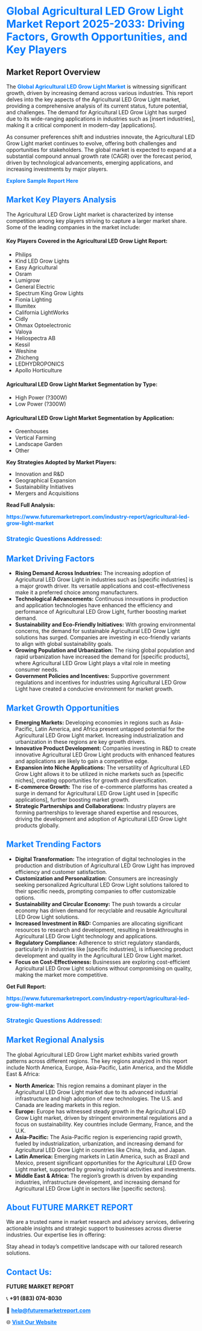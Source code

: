 <h1 style="color: #007BFF;">Global Agricultural LED Grow Light Market Report 2025-2033: Driving Factors, Growth Opportunities, and Key Players</h1>

<section id="overview">
<h2>Market Report Overview</h2>
<p>The <a href="https://www.futuremarketreport.com/industry-report/agricultural-led-grow-light-market" style="color: #007BFF; text-decoration: none;"><strong>Global Agricultural LED Grow Light Market</strong></a> is witnessing significant growth, driven by increasing demand across various industries. This report delves into the key aspects of the Agricultural LED Grow Light market, providing a comprehensive analysis of its current status, future potential, and challenges. The demand for Agricultural LED Grow Light has surged due to its wide-ranging applications in industries such as [insert industries], making it a critical component in modern-day [applications].</p>
<p>As consumer preferences shift and industries innovate, the Agricultural LED Grow Light market continues to evolve, offering both challenges and opportunities for stakeholders. The global market is expected to expand at a substantial compound annual growth rate (CAGR) over the forecast period, driven by technological advancements, emerging applications, and increasing investments by major players.</p>
</section>

<section id="overview">
<p><a href="https://www.futuremarketreport.com/request-sample/reportId=76552" style="color: #007BFF; text-decoration: none;"><strong>Explore Sample Report Here</strong></a></p>
</section>

<section id="key-players">
<h2 style="color: #007BFF;">Market Key Players Analysis</h2>
<p>The Agricultural LED Grow Light market is characterized by intense competition among key players striving to capture a larger market share. Some of the leading companies in the market include:</p>
<h4>Key Players Covered in the Agricultural LED Grow Light Report:</h4>
<ul><li>Philips</li><li>Kind LED Grow Lights</li><li>Easy Agricultural</li><li>Osram</li><li>Lumigrow</li><li>General Electric</li><li>Spectrum King Grow Lights</li><li>Fionia Lighting</li><li>Illumitex</li><li>California LightWorks</li><li>Cidly</li><li>Ohmax Optoelectronic</li><li>Valoya</li><li>Heliospectra AB</li><li>Kessil</li><li>Weshine</li><li>Zhicheng</li><li>LEDHYDROPONICS</li><li>Apollo Horticulture</li></ul>
<h4>Agricultural LED Grow Light Market Segmentation by Type:</h4>
<ul><li>High Power (?300W)</li><li>Low Power (?300W)</li></ul>

<h4>Agricultural LED Grow Light Market Segmentation by Application:</h4>
<ul><li>Greenhouses</li><li>Vertical Farming</li><li>Landscape Garden</li><li>Other</li></ul>
<p><strong>Key Strategies Adopted by Market Players:</strong></p>
<ul>
<li>Innovation and R&D</li>
<li>Geographical Expansion</li>
<li>Sustainability Initiatives</li>
<li>Mergers and Acquisitions</li>
</ul>
</section>

<section>
<p><strong>Read Full Analysis: </strong></p><a href="https://www.futuremarketreport.com/industry-report/agricultural-led-grow-light-market" style="color: #007BFF; text-decoration: none;"><strong>https://www.futuremarketreport.com/industry-report/agricultural-led-grow-light-market</strong></a>
<h3 style="color: #007BFF;">Strategic Questions Addressed:</h3>
</section>

<section id="driving-factors">
<h2 style="color: #007BFF;">Market Driving Factors</h2>
<ul>
<li><strong>Rising Demand Across Industries:</strong> The increasing adoption of Agricultural LED Grow Light in industries such as [specific industries] is a major growth driver. Its versatile applications and cost-effectiveness make it a preferred choice among manufacturers.</li>
<li><strong>Technological Advancements:</strong> Continuous innovations in production and application technologies have enhanced the efficiency and performance of Agricultural LED Grow Light, further boosting market demand.</li>
<li><strong>Sustainability and Eco-Friendly Initiatives:</strong> With growing environmental concerns, the demand for sustainable Agricultural LED Grow Light solutions has surged. Companies are investing in eco-friendly variants to align with global sustainability goals.</li>
<li><strong>Growing Population and Urbanization:</strong> The rising global population and rapid urbanization have increased the demand for [specific products], where Agricultural LED Grow Light plays a vital role in meeting consumer needs.</li>
<li><strong>Government Policies and Incentives:</strong> Supportive government regulations and incentives for industries using Agricultural LED Grow Light have created a conducive environment for market growth.</li>
</ul>
</section>

<section id="growth-opportunities">
<h2 style="color: #007BFF;">Market Growth Opportunities</h2>
<ul>
<li><strong>Emerging Markets:</strong> Developing economies in regions such as Asia-Pacific, Latin America, and Africa present untapped potential for the Agricultural LED Grow Light market. Increasing industrialization and urbanization in these regions are key growth drivers.</li>
<li><strong>Innovative Product Development:</strong> Companies investing in R&D to create innovative Agricultural LED Grow Light products with enhanced features and applications are likely to gain a competitive edge.</li>
<li><strong>Expansion into Niche Applications:</strong> The versatility of Agricultural LED Grow Light allows it to be utilized in niche markets such as [specific niches], creating opportunities for growth and diversification.</li>
<li><strong>E-commerce Growth:</strong> The rise of e-commerce platforms has created a surge in demand for Agricultural LED Grow Light used in [specific applications], further boosting market growth.</li>
<li><strong>Strategic Partnerships and Collaborations:</strong> Industry players are forming partnerships to leverage shared expertise and resources, driving the development and adoption of Agricultural LED Grow Light products globally.</li>
</ul>
</section>

<section id="trending-factors">
<h2 style="color: #007BFF;">Market Trending Factors</h2>
<ul>
<li><strong>Digital Transformation:</strong> The integration of digital technologies in the production and distribution of Agricultural LED Grow Light has improved efficiency and customer satisfaction.</li>
<li><strong>Customization and Personalization:</strong> Consumers are increasingly seeking personalized Agricultural LED Grow Light solutions tailored to their specific needs, prompting companies to offer customizable options.</li>
<li><strong>Sustainability and Circular Economy:</strong> The push towards a circular economy has driven demand for recyclable and reusable Agricultural LED Grow Light solutions.</li>
<li><strong>Increased Investment in R&D:</strong> Companies are allocating significant resources to research and development, resulting in breakthroughs in Agricultural LED Grow Light technology and applications.</li>
<li><strong>Regulatory Compliance:</strong> Adherence to strict regulatory standards, particularly in industries like [specific industries], is influencing product development and quality in the Agricultural LED Grow Light market.</li>
<li><strong>Focus on Cost-Effectiveness:</strong> Businesses are exploring cost-efficient Agricultural LED Grow Light solutions without compromising on quality, making the market more competitive.</li>
</ul>
</section>

<section>
<p><strong>Get Full Report: </strong></p><a href="https://www.futuremarketreport.com/industry-report/agricultural-led-grow-light-market" style="color: #007BFF; text-decoration: none;"><strong>https://www.futuremarketreport.com/industry-report/agricultural-led-grow-light-market</strong></a>
<h3 style="color: #007BFF;">Strategic Questions Addressed:</h3>
</section>


<section id="regional-analysis">
<h2 style="color: #007BFF;">Market Regional Analysis</h2>
<p>The global Agricultural LED Grow Light market exhibits varied growth patterns across different regions. The key regions analyzed in this report include North America, Europe, Asia-Pacific, Latin America, and the Middle East & Africa:</p>
<ul>
<li><strong>North America:</strong> This region remains a dominant player in the Agricultural LED Grow Light market due to its advanced industrial infrastructure and high adoption of new technologies. The U.S. and Canada are leading markets in this region.</li>
<li><strong>Europe:</strong> Europe has witnessed steady growth in the Agricultural LED Grow Light market, driven by stringent environmental regulations and a focus on sustainability. Key countries include Germany, France, and the U.K.</li>
<li><strong>Asia-Pacific:</strong> The Asia-Pacific region is experiencing rapid growth, fueled by industrialization, urbanization, and increasing demand for Agricultural LED Grow Light in countries like China, India, and Japan.</li>
<li><strong>Latin America:</strong> Emerging markets in Latin America, such as Brazil and Mexico, present significant opportunities for the Agricultural LED Grow Light market, supported by growing industrial activities and investments.</li>
<li><strong>Middle East & Africa:</strong> The region’s growth is driven by expanding industries, infrastructure development, and increasing demand for Agricultural LED Grow Light in sectors like [specific sectors].</li>
</ul>
</section>

<footer>
<h2 style="color: #007BFF;">About FUTURE MARKET REPORT</h2>
<p>We are a trusted name in market research and advisory services, delivering actionable insights and strategic support to businesses across diverse industries. Our expertise lies in offering:</p>

<p>Stay ahead in today’s competitive landscape with our tailored research solutions.</p>

<h2 style="color: #007BFF;">Contact Us:</h2>
<p><strong>FUTURE MARKET REPORT</strong></p>
<p>📞 <strong>+91 (883) 074-8030</strong></p>
<p>📧 <strong><a href="mailto:help@futuremarketreport.com" style="color: #007BFF;">help@futuremarketreport.com</a></strong></p>
<p>🌐 <strong><a href="https://www.futuremarketreport.com/" style="color: #007BFF;">Visit Our Website</a></strong></p>
</footer>